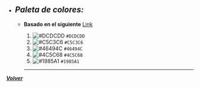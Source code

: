 + ## _Paleta de colores:_
   
     - __Basado en el siguiente__ [Link](https://coolors.co/dcdcdd-c5c3c6-46494c-4c5c68-1985a1)

         
        1. ![#DCDCDD](https://via.placeholder.com/15/DCDCDD/000000?text=+) `#DCDCDD`
        2. ![#C5C3C6](https://via.placeholder.com/15/C5C3C6/000000?text=+) `#C5C3C6`
        3. ![#46494C](https://via.placeholder.com/15/46494C/000000?text=+) `#46494C`
        4. ![#4C5C68](https://via.placeholder.com/15/4C5C68/000000?text=+) `#4C5C68`
        5. ![#1985A1](https://via.placeholder.com/15/1985A1/000000?text=+) `#1985A1`
        
        ---

[***Volver***](https://github.com/SebastianRaiquenParisi/proyectoIntegradorEquipo12)
